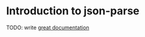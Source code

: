 # Introduction to json-parse

TODO: write [great documentation](http://jacobian.org/writing/what-to-write/)
